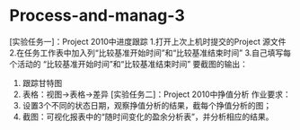 # Process-and-manag-3
[实验任务一]：Project 2010中进度跟踪
1.打开上次上机时提交的Project 源文件
2.在任务工作表中加入列“比较基准开始时间”和“比较基准结束时间”
3.自己填写每个活动的 “比较基准开始时间”和“比较基准结束时间”
要截图的输出：
1. 跟踪甘特图
2. 表格：视图->表格->差异
[实验任务二]：Project 2010中挣值分析
作业要求：
1. 设置3个不同的状态日期，观察挣值分析的结果，截每个挣值分析的图；
2. 截图：可视化报表中的“随时间变化的盈余分析表”，并分析相应的结果。
